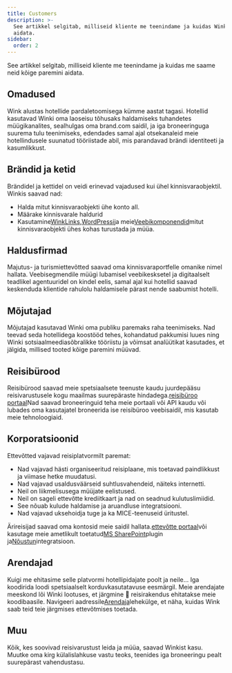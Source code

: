 ```yaml
---
title: Customers
description: >-
  See artikkel selgitab, milliseid kliente me teenindame ja kuidas Wink saab
  aidata.
sidebar:
  order: 2
---
```

See artikkel selgitab, milliseid kliente me teenindame ja kuidas me saame neid kõige paremini aidata.

## Omadused

Wink alustas hotellide pardaletoomisega kümme aastat tagasi. Hotellid kasutavad Winki oma laoseisu tõhusaks haldamiseks tuhandetes müügikanalites, sealhulgas oma brand.com saidil, ja iga broneeringuga suurema tulu teenimiseks, edendades samal ajal otsekanaleid meie hotellindusele suunatud tööriistade abil, mis parandavad brändi identiteeti ja kasumlikkust.

## Brändid ja ketid

Brändidel ja kettidel on veidi erinevad vajadused kui ühel kinnisvaraobjektil. Winkis saavad nad:

* Halda mitut kinnisvaraobjekti ühe konto all.
* Määrake kinnisvarale haldurid
* Kasutamine[WinkLinks](/link-manager/wink-links),[WordPressi](/developers/wordpress)ja meie[Veebikomponendid](/developers/web-components)mitut kinnisvaraobjekti ühes kohas turustada ja müüa.

## Haldusfirmad

Majutus- ja turismiettevõtted saavad oma kinnisvaraportfelle omanike nimel hallata. Veebisegmendile müügi lubamisel veebikesksetel ja digitaalselt teadlikel agentuuridel on kindel eelis, samal ajal kui hotellid saavad keskenduda klientide rahulolu haldamisele pärast nende saabumist hotelli.

## Mõjutajad

Mõjutajad kasutavad Winki oma publiku paremaks raha teenimiseks. Nad teevad seda hotellidega koostööd tehes, kohandatud pakkumisi luues ning Winki sotsiaalmeediasõbralikke tööriistu ja võimsat analüütikat kasutades, et jälgida, millised tooted kõige paremini müüvad.

## Reisibürood

Reisibürood saavad meie spetsiaalsete teenuste kaudu juurdepääsu reisivarustusele kogu maailmas suurepäraste hindadega.[reisibüroo portaal](https://agent.wink.travel)Nad saavad broneeringuid teha meie portaali või API kaudu või lubades oma kasutajatel broneerida ise reisibüroo veebisaidil, mis kasutab meie tehnoloogiaid.

## Korporatsioonid

Ettevõtted vajavad reisiplatvormilt paremat:

* Nad vajavad hästi organiseeritud reisiplaane, mis toetavad paindlikkust ja viimase hetke muudatusi.
* Nad vajavad usaldusväärseid suhtlusvahendeid, näiteks internetti.
* Neil on liikmelisusega müüjate eelistused.
* Neil on sageli ettevõtte krediitkaart ja nad on seadnud kulutuslimiidid.
* See nõuab kulude haldamise ja aruandluse integratsiooni.
* Nad vajavad uksehoidja tuge ja ka MICE-teenuseid üritustel.

Ärireisijad saavad oma kontosid meie saidil hallata.[ettevõtte portaal](/corporate/what-is-group)või kasutage meie ametlikult toetatud[MS SharePoint](https://www.microsoft.com/en-us/microsoft-365/sharepoint/collaboration)plugin ja[Nõustun](https://www.concur.com/)integratsioon.

## Arendajad

Kuigi me ehitasime selle platvormi hotellipidajate poolt ja neile... Iga koodirida loodi spetsiaalselt korduvkasutatavuse eesmärgil. Meie arendajate meeskond lõi Winki lootuses, et järgmine 🦄 reisirakendus ehitatakse meie koodibaasile. Navigeeri aadressile[Arendaja](/developers/build-on-wink)lehekülge, et näha, kuidas Wink saab teid teie järgmises ettevõtmises toetada.

## Muu

Kõik, kes soovivad reisivarustust leida ja müüa, saavad Winkist kasu. Muutke oma kirg külalislahkuse vastu teoks, teenides iga broneeringu pealt suurepärast vahendustasu.

